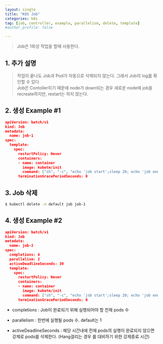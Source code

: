 ```yaml
---
layout: single
title: "K8S Job"
categories: k8s
tag: [job, controller, example, parallelism, delete, template]
#author_profile: false

---
```




> Job은 1회성 작업을 할때 사용한다.

## 1. 추가 설명

> 작업이 끝나도 Job과 Pod가 자동으로 삭제되지 않는다. 그래서 Job의 log를 확인할 수 있다<br>Job은 Contoller이기 때문에 node가 down되는 경우 새로운 node에 job을 recreate하지만, restart는 하지 않는다.

## 2. 생성 Example #1

```json
apiVersion: batch/v1
kind: Job
metadata:
  name: job-1
spec:
  template:
    spec:
      restartPolicy: Never
      containers:
      - name: container
        image: kubetm/init
        command: ["sh", "-c", "echo 'job start';sleep 20; echo 'job end'"]
      terminationGracePeriodSeconds: 0
```

## 3. Job 삭제

```bash
$ kubectl delete -n default job job-1
```

## 4. 생성 Example #2

```json
apiVersion: batch/v1
kind: Job
metadata:
  name: job-2
spec:
  completions: 6
  parallelism: 2
  activeDeadlineSeconds: 30
  template:
    spec:
      restartPolicy: Never
      containers:
      - name: container
        image: kubetm/init
        command: ["sh", "-c", "echo 'job start';sleep 20; echo 'job end'"]
      terminationGracePeriodSeconds: 0
```

* completions : Job이 완료되기 위해 실행되어야 할 전체 pods 수

* parallelism : 한번에 실행될 pods 수. default는 1
* activeDeadlineSeconds : 해당 시간내에 전체 pods의 실행이 완료되지 않으면 강제로 pods를 삭제한다. (Hang걸리는 경우 를 대비하기 위한 강제종료 시간)

